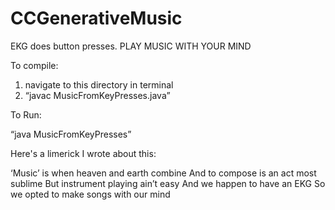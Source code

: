 # CCGenerativeMusic
EKG does button presses. PLAY MUSIC WITH YOUR MIND


To compile:

1. navigate to this directory in terminal
2. “javac MusicFromKeyPresses.java”

To Run:

“java MusicFromKeyPresses”


Here's a limerick I wrote about this:

‘Music’ is when heaven and earth combine
And to compose is an act most sublime
But instrument playing ain’t easy
And we happen to have an EKG
So we opted to make songs with our mind


